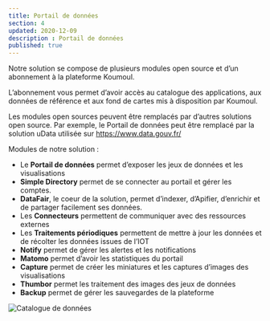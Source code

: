 ```yaml
---
title: Portail de données
section: 4
updated: 2020-12-09
description : Portail de données
published: true
---
```

Notre solution se compose de plusieurs modules open source et d’un abonnement à la plateforme Koumoul.

L’abonnement vous permet d’avoir accès au catalogue des applications, aux données de référence et aux fond de cartes mis à disposition par Koumoul.

Les modules open sources peuvent être remplacés par d’autres solutions open source. Par exemple, le Portail de données peut être remplacé par la solution uData utilisée sur https://www.data.gouv.fr/

Modules de notre solution :
* Le **Portail de données** permet d’exposer les jeux de données et les visualisations
* **Simple Directory** permet de se connecter au portail et gérer les comptes.
* **DataFair**, le coeur de la solution, permet d’indexer, d’Apifier, d’enrichir et de partager facilement ses données.
* Les **Connecteurs** permettent de communiquer avec des ressources externes
* Les **Traitements périodiques** permettent de mettre à jour les données et de récolter les données issues de l’IOT
* **Notify** permet de gérer les alertes et les notifications
* **Matomo** permet d’avoir les statistiques du portail
* **Capture** permet de créer les miniatures et les captures d’images des visualisations
* **Thumbor** permet les traitement des images des jeux de données
* **Backup** permet de gérer les sauvegardes de la plateforme

![Catalogue de données](./images/technical-architecture/architecture.jpg)
